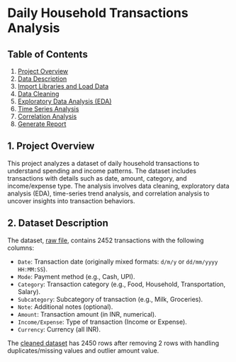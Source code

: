 # Daily Household Transactions Analysis

## Table of Contents
1. [Project Overview](https://github.com/anmoljaincma/project_4_internship_unified_mentor/blob/main/README.md#1-project-overview)
2. [Data Description](https://github.com/anmoljaincma/project_4_internship_unified_mentor/blob/main/README.md#2-dataset-description)
3. [Import Libraries and Load Data](https://colab.research.google.com/drive/1DcmIP1nISBQf2N06cFzsitNqe9up9rJE#scrollTo=G0g5L4VrV54q)
4. [Data Cleaning](https://colab.research.google.com/drive/1DcmIP1nISBQf2N06cFzsitNqe9up9rJE#scrollTo=NXkOUivra6sn)
5. [Exploratory Data Analysis (EDA)](https://colab.research.google.com/drive/1DcmIP1nISBQf2N06cFzsitNqe9up9rJE#scrollTo=Wp7wimAtvwP3)
6. [Time Series Analysis](https://colab.research.google.com/drive/1DcmIP1nISBQf2N06cFzsitNqe9up9rJE#scrollTo=9X70pqpYaGR6)
7. [Correlation Analysis](https://colab.research.google.com/drive/1DcmIP1nISBQf2N06cFzsitNqe9up9rJE#scrollTo=Pfi1AK_8zEuU)
8. [Generate Report](https://colab.research.google.com/drive/1DcmIP1nISBQf2N06cFzsitNqe9up9rJE#scrollTo=Y840SgxvI2i7)

## 1. Project Overview
This project analyzes a dataset of daily household transactions to understand spending and income patterns. The dataset includes transactions with details such as date, amount, category, and income/expense type. The analysis involves data cleaning, exploratory data analysis (EDA), time-series trend analysis, and correlation analysis to uncover insights into transaction behaviors.

## 2. Dataset Description
The dataset, [raw file](daily_transactions_raw_file.csv), contains 2452 transactions with the following columns:
- `Date`: Transaction date (originally mixed formats: `d/m/y` or `dd/mm/yyyy HH:MM:SS`).
- `Mode`: Payment method (e.g., Cash, UPI).
- `Category`: Transaction category (e.g., Food, Household, Transportation, Salary).
- `Subcategory`: Subcategory of transaction (e.g., Milk, Groceries).
- `Note`: Additional notes (optional).
- `Amount`: Transaction amount (in INR, numerical).
- `Income/Expense`: Type of transaction (Income or Expense).
- `Currency`: Currency (all INR).

The [cleaned dataset](cleaned_daily_transactions.csv) has 2450 rows after removing 2 rows with handling duplicates/missing values and outlier amount value.
